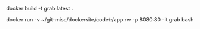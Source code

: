 docker build -t grab:latest .

docker run -v ~/git-misc/dockersite/code/:/app:rw -p 8080:80 -it grab bash